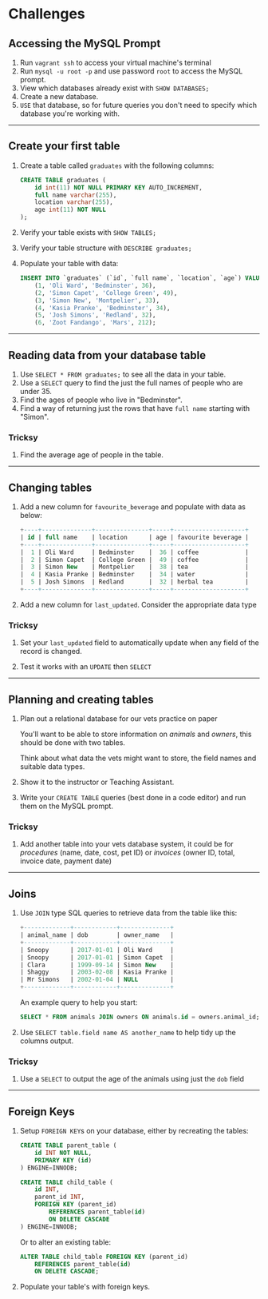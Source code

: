 # Challenges

## Accessing the MySQL Prompt

1. Run `vagrant ssh` to access your virtual machine's terminal
1. Run `mysql -u root -p` and use password `root` to access the MySQL prompt.
1. View which databases already exist with `SHOW DATABASES;`
1. Create a new database.
1. `USE` that database, so for future queries you don't need to specify which database you're working with.

---

## Create your first table

1. Create a table called `graduates` with the following columns:

    ```sql
    CREATE TABLE graduates (
        id int(11) NOT NULL PRIMARY KEY AUTO_INCREMENT,
        full name varchar(255),
        location varchar(255),
        age int(11) NOT NULL
    );
    ```

1. Verify your table exists with `SHOW TABLES;`

1. Verify your table structure with `DESCRIBE graduates;`

1. Populate your table with data:

    ```sql
    INSERT INTO `graduates` (`id`, `full name`, `location`, `age`) VALUES
        (1, 'Oli Ward', 'Bedminster', 36),
        (2, 'Simon Capet', 'College Green', 49),
        (3, 'Simon New', 'Montpelier', 33),
        (4, 'Kasia Pranke', 'Bedminster', 34),
        (5, 'Josh Simons', 'Redland', 32),
        (6, 'Zoot Fandango', 'Mars', 212);
    ```

---

## Reading data from your database table

1. Use `SELECT * FROM graduates;` to see all the data in your table.
1. Use a `SELECT` query to find the just the full names of people who are under 35.
1. Find the ages of people who live in "Bedminster".
1. Find a way of returning just the rows that have `full name` starting with "Simon".

### Tricksy

1. Find the average age of people in the table.

---

## Changing tables

1. Add a new column for `favourite_beverage` and populate with data as below:

    ```sql
    +----+--------------+---------------+-----+--------------------+
    | id | full name    | location      | age | favourite beverage |
    +----+--------------+---------------+-----+--------------------+
    |  1 | Oli Ward     | Bedminster    |  36 | coffee             |
    |  2 | Simon Capet  | College Green |  49 | coffee             |
    |  3 | Simon New    | Montpelier    |  38 | tea                |
    |  4 | Kasia Pranke | Bedminster    |  34 | water              |
    |  5 | Josh Simons  | Redland       |  32 | herbal tea         |
    +----+--------------+---------------+-----+--------------------+
    ```

1. Add a new column for `last_updated`. Consider the appropriate data type

### Tricksy

1. Set your `last_updated` field to automatically update when any field of the record is changed.

1. Test it works with an `UPDATE` then `SELECT`

---

## Planning and creating tables

1. Plan out a relational database for our vets practice on paper

    You'll want to be able to store information on *animals* and *owners*, this should be done with two tables.

    Think about what data the vets might want to store, the field names and suitable data types.

1. Show it to the instructor or Teaching Assistant.

1. Write your `CREATE TABLE` queries (best done in a code editor) and run them on the MySQL prompt.

### Tricksy

1. Add another table into your vets database system, it could be for *procedures* (name, date, cost, pet ID) or  *invoices* (owner ID, total, invoice date, payment date)

---

## Joins

1. Use `JOIN` type SQL queries to retrieve data from the table like this:

    ```sql
    +-------------+------------+--------------+
    | animal_name | dob        | owner_name   |
    +-------------+------------+--------------+
    | Snoopy      | 2017-01-01 | Oli Ward     |
    | Snoopy      | 2017-01-01 | Simon Capet  |
    | Clara       | 1999-09-14 | Simon New    |
    | Shaggy      | 2003-02-08 | Kasia Pranke |
    | Mr Simons   | 2002-01-04 | NULL         |
    +-------------+------------+--------------+
    ```

    An example query to help you start:

    ```sql
    SELECT * FROM animals JOIN owners ON animals.id = owners.animal_id;
    ```

1. Use `SELECT table.field name AS another_name` to help tidy up the columns output.

### Tricksy

1. Use a `SELECT` to output the age of the animals using just the `dob` field

---

## Foreign Keys


1. Setup `FOREIGN KEY`s on your database, either by recreating the tables:

    ```sql
    CREATE TABLE parent_table (
        id INT NOT NULL,
        PRIMARY KEY (id)
    ) ENGINE=INNODB;

    CREATE TABLE child_table (
        id INT,
        parent_id INT,
        FOREIGN KEY (parent_id)
            REFERENCES parent_table(id)
            ON DELETE CASCADE
    ) ENGINE=INNODB;
    ```

    Or to alter an existing table:

    ```sql
    ALTER TABLE child_table FOREIGN KEY (parent_id)
        REFERENCES parent_table(id)
        ON DELETE CASCADE;
    ```

1. Populate your table's with foreign keys.

